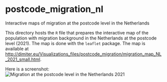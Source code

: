 # postcode_migration_nl
Interactive maps of migration at the postcode level in the Netherlands

This directory hosts the <code>R</code> file that prepares the interactive map of the population with migration background in the Netherlands at the postcode level (2021). The map is done with the <code>leaflet</code> package. The map is available at http://dimiter.eu/Visualizations_files/postcode_migration/migration_map_NL_2021_small.html.

Here is a screenshot:
![Migration at the postcode level in the Netherlands 2021](https://github.com/demetriodor/postcode_migration_nl/blob/main/map_nl_2021_migration_screenshot.png)
